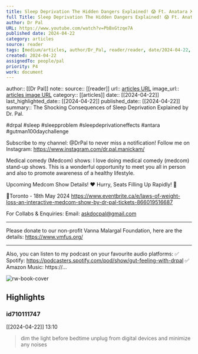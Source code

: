 ```yaml
---
title: Sleep Deprivation The Hidden Dangers Explained! 😱 Ft. Anatara X Gutman
full Title: Sleep Deprivation The Hidden Dangers Explained! 😱 Ft. Anatara X Gutman
author: Dr Pal
URL: https://www.youtube.com/watch?v=PbBxGtzqe7A
published date: 2024-04-22
category: articles
source: reader
tags: [medium/articles, author/Dr_Pal, reader/reader, date/2024-04-22, area/reader]
created: 2024-04-22
assignedTo: people/pal
priority: P4
work: document
---
```

author:: [[Dr Pal]]
note:: 
source:: [[reader]]
url:: [articles URL](https://www.youtube.com/watch?v=PbBxGtzqe7A)
image_url:: [articles image URL](https://i.ytimg.com/vi/PbBxGtzqe7A/maxres2.jpg?sqp=-oaymwEoCIAKENAF8quKqQMcGADwAQH4AbYIgAKAD4oCDAgAEAEYQyBTKHIwDw==&rs=AOn4CLBeksfWH8oJxMsCXamRklIZ-hW7oQ)
category:: [[articles]]
date:: [[2024-04-22]]
last_highlighted_date:: [[2024-04-22]]
published_date:: [[2024-04-22]]
summary:: The Shocking Consequences of Sleep Deprivation Explained by Dr. Pal.

#drpal #sleep #sleepproblem #sleepdeprivationeffects #antara #gutman100daychallenge 

Subscribe to my channel: @DrPal  to never miss a notification!
Follow me on Instagram: https://www.instagram.com/dr.pal.manickam/

Medical comedy (Medcom) shows:
I love doing medical comedy (medcom) stand-up shows. This is a wonderful opportunity to meet you all in person and also to promote awareness of a healthy lifestyle.

Upcoming Medcom Show Details! ❤️
Hurry, Seats Filling Up Rapidly! 💯

📍Toronto - 18th May 2024 
https://www.eventbrite.ca/e/laws-of-weight-loss-an-interactive-medcom-show-by-dr-pal-tickets-866019516687

For Collabs & Enquiries:
Email: askdocpal@gmail.com

-----

Please donate to our non-profit Vanna Malargal Foundation, here are the details: https://www.vmfus.org/

------

Also, you can listen to my podcast on your favourite audio platforms:
✅ Spotify: https://podcasters.spotify.com/pod/show/gut-feeling-with-drpal
✅ Amazon Music: https://...


![rw-book-cover](https://i.ytimg.com/vi/PbBxGtzqe7A/maxres2.jpg?sqp=-oaymwEoCIAKENAF8quKqQMcGADwAQH4AbYIgAKAD4oCDAgAEAEYQyBTKHIwDw==&rs=AOn4CLBeksfWH8oJxMsCXamRklIZ-hW7oQ)

## Highlights
### id710111747
[[2024-04-22]] 13:10
> dim the light before bedtime unplug from digital devices and minimize any noises


